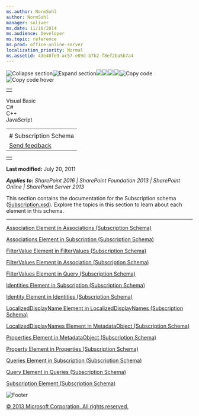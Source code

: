 ```yaml
---
ms.author: NormSohl
author: NormSohl
manager: soliver
ms.date: 11/16/2014
ms.audience: Developer
ms.topic: reference
ms.prod: office-online-server
localization_priority: Normal
ms.assetid: 43e40fe9-ac57-e09d-b7b2-f8ef2ba5b7a4
---
```


![Collapse
section](../icons/collapse_all.gif "Collapse section")![Expand
section](../icons/expand_all.gif "Expand section")![](../icons/collapse_all.gif)![](../icons/expand_all.gif)![](../icons/dropdown.gif)![](../icons/dropdownHover.gif)![Copy
code](../icons/copycode.gif "Copy code")![Copy code
hover](../icons/copycodeHighlight.gif "Copy code hover")
<table>
<tbody>
<tr class="odd">
<td align="left"></td>
</tr>
</tbody>
</table>

Visual Basic  
C\#  
C++  
JavaScript  

<table>
<tbody>
<tr class="odd">
<td align="left"><span id="runningHeaderText"></span></td>
</tr>
<tr class="even">
<td align="left"># Subscription Schema</td>
</tr>
<tr class="odd">
<td align="left"><span id="headfeedbackarea" class="feedbackhead"><a href="javascript:SubmitFeedback(&#39;docthis@Microsoft.com&#39;,&#39;&#39;,&#39;&#39;,&#39;&#39;,&#39;1.0.18082.1225&#39;,&#39;%0\dThank%20you%20for%20your%20feedback.%20The%20developer%20writing%20teams%20use%20your%20feedback%20to%20improve%20documentation.%20While%20we%20are%20reviewing%20your%20feedback,%20we%20may%20send%20you%20e-mail%20to%20ask%20for%20clarification%20or%20feedback%20on%20a%20solution.%20We%20do%20not%20use%20your%20e-mail%20address%20for%20any%20other%20purpose%20and%20we%20delete%20it%20after%20we%20finish%20our%20review.%0\AFor%20further%20information%20about%20the%20privacy%20policies%20of%20Microsoft,%20please%20see%20http://privacy.microsoft.com/en-us/default.aspx.%0\A%0\d&#39;,&#39;Customer%20feedback&#39;);">Send feedback</a></span></td>
</tr>
</tbody>
</table>

<table>
<colgroup>
<col width="100%" />
</colgroup>
<tbody>
<tr class="odd">
<td align="left"></td>
</tr>
</tbody>
</table>

**Last modified:** July 20, 2011

***Applies to:** SharePoint 2016 | SharePoint Foundation 2013 |
SharePoint Online | SharePoint Server 2013*

This section contains the documentation for the <span
class="keyword">Subscription</span> schema
([Subscription.xsd](http://schemas.microsoft.com/office/2006/03/BusinessDataCatalog)).
Explore the topics in this section to learn about each element in this
schema.


--------------------------------------------------------------------------------------------------------------------------------------------------------------------------------------------------------------

<span sdata="link">[Association Element in Associations (Subscription
Schema)](association-element-in-associations-subscription-schema.htm)</span>

<span sdata="link">[Associations Element in Subscription (Subscription
Schema)](associations-element-in-subscription-subscription-schema.htm)</span>

<span sdata="link">[FilterValue Element in FilterValues (Subscription
Schema)](filtervalue-element-in-filtervalues-subscription-schema.htm)</span>

<span sdata="link">[FilterValues Element in Association (Subscription
Schema)](filtervalues-element-in-association-subscription-schema.htm)</span>

<span sdata="link">[FilterValues Element in Query (Subscription
Schema)](filtervalues-element-in-query-subscription-schema.htm)</span>

<span sdata="link">[Identities Element in Subscription (Subscription
Schema)](identities-element-in-subscription-subscription-schema.htm)</span>

<span sdata="link">[Identity Element in Identities (Subscription
Schema)](identity-element-in-identities-subscription-schema.htm)</span>

<span sdata="link">[LocalizedDisplayName Element in
LocalizedDisplayNames (Subscription
Schema)](localizeddisplayname-element-in-localizeddisplaynames-subscription-schema.htm)</span>

<span sdata="link">[LocalizedDisplayNames Element in MetadataObject
(Subscription Schema)](localizeddisplaynames-element-in-metadataobject-subscription-schema.htm)</span>

<span sdata="link">[Properties Element in MetadataObject (Subscription
Schema)](properties-element-in-metadataobject-subscription-schema.htm)</span>

<span sdata="link">[Property Element in Properties (Subscription
Schema)](property-element-in-properties-subscription-schema.htm)</span>

<span sdata="link">[Queries Element in Subscription (Subscription
Schema)](queries-element-in-subscription-subscription-schema.htm)</span>

<span sdata="link">[Query Element in Queries (Subscription
Schema)](query-element-in-queries-subscription-schema.htm)</span>

<span sdata="link">[Subscription Element (Subscription
Schema)](subscription-element-subscription-schema.htm)</span>

![Footer](../icons/footer.gif "Footer")

[© 2013 Microsoft Corporation. All rights
reserved.](office-2013-documentation-copyright-notice.htm)



